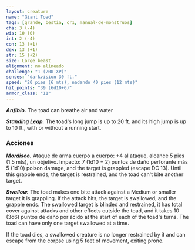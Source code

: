 ```yaml
---
layout: creature
name: "Giant Toad"
tags: [grande, bestia, cr1, manual-de-monstruos]
cha: 3 (-4)
wis: 10 (0)
int: 2 (-4)
con: 13 (+1)
dex: 13 (+1)
str: 15 (+2)
size: Large beast
alignment: no alineado
challenge: "1 (200 XP)"
senses: "darkvision 30 ft."
speed: "20 pies (6 mts), nadando 40 pies (12 mts)"
hit_points: "39 (6d10+6)"
armor_class: "11"
---
```


***Anfibio.*** The toad can breathe air and water

***Standing Leap.*** The toad's long jump is up to 20 ft. and its high jump is up to 10 ft., with or without a running start.

### Acciones

***Mordisco.*** Ataque de arma cuerpo a cuerpo: +4 al ataque, alcance 5 pies (1.5 mts), un objetivo. Impacto: 7 (1d10 + 2) puntos de daño perforante más 5 (1d10) poison damage, and the target is grappled (escape DC 13). Until this grapple ends, the target is restrained, and the toad can't bite another target.

***Swallow.*** The toad makes one bite attack against a Medium or smaller target it is grappling. If the attack hits, the target is swallowed, and the grapple ends. The swallowed target is blinded and restrained, it has total cover against attacks and other effects outside the toad, and it takes 10 (3d6) puntos de daño por ácido at the start of each of the toad's turns. The toad can have only one target swallowed at a time.

If the toad dies, a swallowed creature is no longer restrained by it and can escape from the corpse using 5 feet of movement, exiting prone.